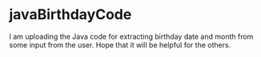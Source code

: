 # javaBirthdayCode
I am uploading the Java code for extracting birthday date and month from some input from the user. Hope that it will be helpful for the others.
